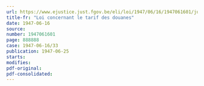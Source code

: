 ```yaml
---
url: https://www.ejustice.just.fgov.be/eli/loi/1947/06/16/1947061601/justel
title-fr: "Loi concernant le tarif des douanes"
date: 1947-06-16
source:
number: 1947061601
page: 888888
case: 1947-06-16/33
publication: 1947-06-25
starts:
modifies:
pdf-original:
pdf-consolidated:
---
```


